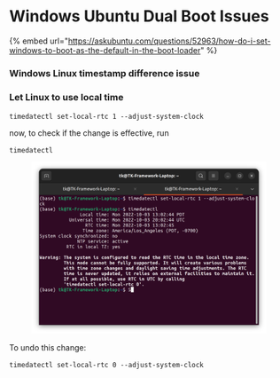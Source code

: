 # Windows Ubuntu Dual Boot Issues

{% embed url="https://askubuntu.com/questions/52963/how-do-i-set-windows-to-boot-as-the-default-in-the-boot-loader" %}

### Windows Linux timestamp difference issue

### Let Linux to use local time

```
timedatectl set-local-rtc 1 --adjust-system-clock
```



now, to check if the change is effective, run

```
timedatectl
```

<figure><img src="../../.gitbook/assets/image (1) (2) (2) (1).png" alt=""><figcaption></figcaption></figure>



To undo this change:

```
timedatectl set-local-rtc 0 --adjust-system-clock
```
